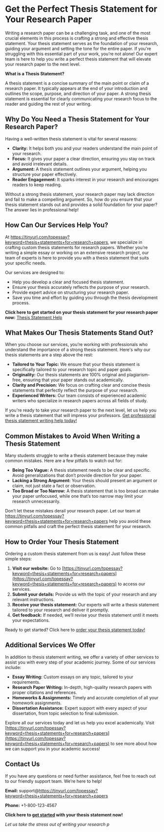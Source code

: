 # Get the Perfect Thesis Statement for Your Research Paper

Writing a research paper can be a challenging task, and one of the most crucial elements in this process is crafting a strong and effective thesis statement. Your thesis statement serves as the foundation of your research, guiding your argument and setting the tone for the entire paper. If you're struggling with this essential part of your work, you’re not alone! Our expert team is here to help you write a perfect thesis statement that will elevate your research paper to the next level.

**What is a Thesis Statement?**

A thesis statement is a concise summary of the main point or claim of a research paper. It typically appears at the end of your introduction and outlines the scope, purpose, and direction of your paper. A strong thesis statement is essential for clearly communicating your research focus to the reader and guiding the rest of your writing.

## Why Do You Need a Thesis Statement for Your Research Paper?

Having a well-written thesis statement is vital for several reasons:

- **Clarity:** It helps both you and your readers understand the main point of your research.
- **Focus:** It gives your paper a clear direction, ensuring you stay on track and avoid irrelevant details.
- **Argument:** A thesis statement outlines your argument, helping you structure your paper effectively.
- **Reader Engagement:** It sparks interest in your research and encourages readers to keep reading.

Without a strong thesis statement, your research paper may lack direction and fail to make a compelling argument. So, how do you ensure that your thesis statement stands out and provides a solid foundation for your paper? The answer lies in professional help!

## How Can Our Services Help You?

At https://tinyurl.com/topessay?keyword=thesis+statements+for+research+papers, we specialize in crafting custom thesis statements for research papers. Whether you’re writing a simple essay or working on an extensive research project, our team of experts is here to provide you with a thesis statement that suits your specific needs.

Our services are designed to:

- Help you develop a clear and focused thesis statement.
- Ensure your thesis accurately reflects the purpose of your research.
- Provide expert advice on structuring your research paper.
- Save you time and effort by guiding you through the thesis development process.

**Click here to get started on your thesis statement for your research paper now:** [Thesis Statement Help](https://tinyurl.com/topessay?keyword=thesis+statements+for+research+papers)

## What Makes Our Thesis Statements Stand Out?

When you choose our services, you’re working with professionals who understand the importance of a strong thesis statement. Here's why our thesis statements are a step above the rest:

- **Tailored to Your Topic:** We ensure that your thesis statement is specifically tailored to your research topic and paper goals.
- **Originality:** Our thesis statements are 100% original and plagiarism-free, ensuring that your paper stands out academically.
- **Clarity and Precision:** We focus on crafting clear and concise thesis statements that perfectly reflect the purpose of your research.
- **Experienced Writers:** Our team consists of experienced academic writers who specialize in research papers across all fields of study.

If you're ready to take your research paper to the next level, let us help you write a thesis statement that will impress your professors. [Get professional thesis statement writing help today!](https://tinyurl.com/topessay?keyword=thesis+statements+for+research+papers)

## Common Mistakes to Avoid When Writing a Thesis Statement

Many students struggle to write a thesis statement because they make common mistakes. Here are a few pitfalls to watch out for:

- **Being Too Vague:** A thesis statement needs to be clear and specific. Avoid generalizations that don’t provide direction for your paper.
- **Lacking a Strong Argument:** Your thesis should present an argument or claim, not just state a fact or observation.
- **Too Broad or Too Narrow:** A thesis statement that is too broad can make your paper unfocused, while one that’s too narrow may limit your research unnecessarily.

Don’t let these mistakes derail your research paper. Let our team at https://tinyurl.com/topessay?keyword=thesis+statements+for+research+papers help you avoid these common pitfalls and craft the perfect thesis statement for your research.

## How to Order Your Thesis Statement

Ordering a custom thesis statement from us is easy! Just follow these simple steps:

1. **Visit our website:** Go to [https://tinyurl.com/topessay?keyword=thesis+statements+for+research+papers](https://tinyurl.com/topessay?keyword=thesis+statements+for+research+papers) to access our services.
2. **Submit your details:** Provide us with the topic of your research and any relevant instructions.
3. **Receive your thesis statement:** Our experts will write a thesis statement tailored to your research and deliver it promptly.
4. **Get feedback:** If needed, we’ll revise your thesis statement until it meets your expectations.

Ready to get started? Click here to [order your thesis statement today!](https://tinyurl.com/topessay?keyword=thesis+statements+for+research+papers)

## Additional Services We Offer

In addition to thesis statement writing, we offer a variety of other services to assist you with every step of your academic journey. Some of our services include:

- **Essay Writing:** Custom essays on any topic, tailored to your requirements.
- **Research Paper Writing:** In-depth, high-quality research papers with proper citations and references.
- **Homeworks & Assignments:** Timely and accurate completion of all your homework assignments.
- **Dissertation Assistance:** Expert support with every aspect of your dissertation, from topic selection to final submission.

Explore all our services today and let us help you excel academically. Visit [https://tinyurl.com/topessay?keyword=thesis+statements+for+research+papers](https://tinyurl.com/topessay?keyword=thesis+statements+for+research+papers) to see more about how we can support you in your academic success!

## Contact Us

If you have any questions or need further assistance, feel free to reach out to our friendly support team. We’re here to help!

**Email:** support@https://tinyurl.com/topessay?keyword=thesis+statements+for+research+papers

**Phone:** +1-800-123-4567

**Click here to [get started](https://tinyurl.com/topessay?keyword=thesis+statements+for+research+papers) with your thesis statement now!**

_Let us take the stress out of writing your research p_
